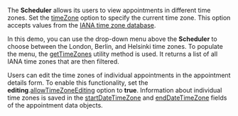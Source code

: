 The **Scheduler** allows its users to view appointments in different time zones. Set the [timeZone](/Documentation/ApiReference/UI_Widgets/dxScheduler/Configuration/#timeZone) option to specify the current time zone. This option accepts values from the <a href="https://en.wikipedia.org/wiki/List_of_tz_database_time_zones" target="_blank">IANA time zone database</a>.

In this demo, you can use the drop-down menu above the **Scheduler** to choose between the London, Berlin, and Helsinki time zones. To populate the menu, the [getTimeZones](/Documentation/ApiReference/Common/Utils/utils/#getTimeZonesdate) utility method is used. It returns a list of all IANA time zones that are then filtered.

Users can edit the time zones of individual appointments in the appointment details form. To enable this functionality, set the **editing**.[allowTimeZoneEditing](/Documentation/ApiReference/UI_Widgets/dxScheduler/Configuration/editing/#allowTimeZoneEditing) option to **true**. Information about individual time zones is saved in the [startDateTimeZone](/Documentation/ApiReference/Common/Object_Structures/dxSchedulerAppointment/#startDateTimeZone) and [endDateTimeZone](/Documentation/ApiReference/Common/Object_Structures/dxSchedulerAppointment/#endDateTimeZone) fields of the appointment data objects.
